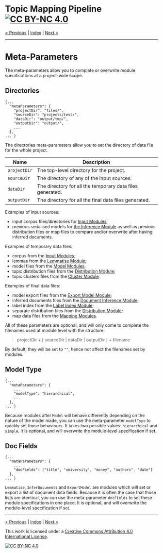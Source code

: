 # Topic Mapping Pipeline [![CC BY-NC 4.0][cc-by-nc-shield]][cc-by-nc]

[< Previous](SystemOverview.md) | [Index](index.md) | [Next >](InputModule.md)

---

# Meta-Parameters

The meta-parameters allow you to complete or overwrite module specifications at a project-wide scope.

## Directories
```json5
{...
  "metaParameters": {
    "projectDir": "files/",
    "sourceDir": "projects/test/",
    "dataDir": "output/tmp/",
    "outputDir": "output/",
    ...
  },
... }
```

The directories meta-parameters allow you to set the directory of data file for the whole project.

| Name | Description |
| --- | --- |
| `projectDir` | The top-level directory for the project. |
| `sourceDir` | The directory of any of the input sources. |
| `dataDir` | The directory for all the temporary data files generated. |
| `outputDir` | The directory for all the final data files generated. |

Examples of input sources:
- input corpus files/directories for [Input Modules](InputModule.md);
- previous serialised models for [the Inference Module](InferenceModule.md) as well as previous distribution
  files or map files to compare and/or overwrite after having inferred documents.

Examples of temporary data files:
- corpus from the [Input Modules](InputModule.md);
- lemmas from the [Lemmatise Module](LemmatiseModule.md);
- model files from the [Model Modules](ModelModule.md);
- topic distribution files from the [Distribution Module](TopicDistributionModule.md);
- topic clusters files from the [Cluster Module](TopicClusteringModule.md).


Examples of final data files:
- model export files from the [Export Model Module](ExportModule.md);
- inferred documents files from the [Document Inference Module](InferenceModule.md);
- label index from the [Label Index Module](LabelIndexModule.md);
- separate distribution files from the [Distribution Module](TopicDistributionModule.md);
- map data files from the [Mapping Modules](TopicMapping.md).

All of these parameters are optional, and will only come to complete the filenames used at module level with the 
structure: 
> projectDir + [ sourceDir | dataDir | outputDir ] + filename

By default, they will be set to `""`, hence not affect the filenames set by modules.

## Model Type
```json5
{...
  "metaParameters": {
    ...
    "modelType": "hierarchical",
    ...
  },
... }
```
Because modules after `Model` will behave differently depending on the nature of the model made, you can use the
meta-parameter `modelType` to quickly set those behaviours. It takes two possible values: `hierarchical` and `simple`.
It is optional, and will overwrite the module-level specification if set.

## Doc Fields
```json5
{...
  "metaParameters": {
    ...
    "docFields": ["title", "university", "money", "authors", "date"]
  },
... }
```
`Lemmatise`, `InferDocuments` and `ExportModel` are modules which will set or export a list of document data fields.
Because it is often the case that those lists are identical, you can use the meta-parameter `docFields` to set
these module specifications in one place. It is optional, and will overwrite the module-level specification if set.

---

[< Previous](SystemOverview.md) | [Index](index.md) | [Next >](InputModule.md)

This work is licensed under a [Creative Commons Attribution 4.0 International
License][cc-by-nc].

[![CC BY-NC 4.0][cc-by-nc-image]][cc-by-nc]

[cc-by-nc]: http://creativecommons.org/licenses/by-nc/4.0/
[cc-by-nc-image]: https://i.creativecommons.org/l/by-nc/4.0/88x31.png
[cc-by-nc-shield]: https://img.shields.io/badge/License-CC%20BY--NC%204.0-lightgrey.svg
